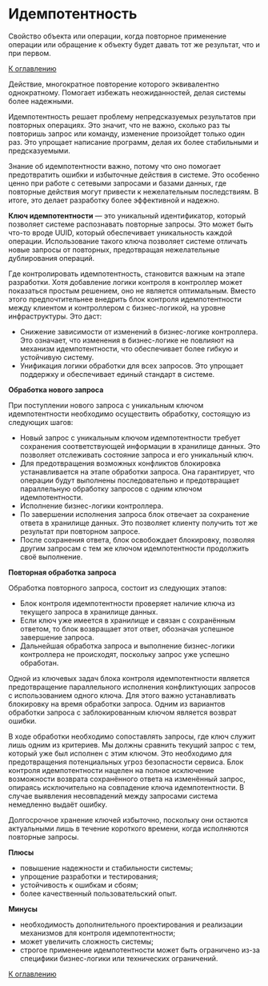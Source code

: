 # Идемпотентность

Свойство объекта или операции, когда повторное применение операции или обращение к объекту будет давать тот же результат, что и при первом.

[К оглавлению](../README.md)

Действие, многократное повторение которого эквивалентно однократному. Помогает избежать неожиданностей, делая системы более надежными.

Идемпотентность решает проблему непредсказуемых результатов при повторных операциях. Это значит, что не важно, сколько раз ты повторишь запрос или команду, изменение произойдет только один раз. Это упрощает написание программ, делая их более стабильными и предсказуемыми.

Знание об идемпотентности важно, потому что оно помогает предотвратить ошибки и избыточные действия в системе. Это особенно ценно при работе с сетевыми запросами и базами данных, где повторные действия могут привести к нежелательным последствиям. В итоге, это делает разработку более эффективной и надежно.

**Ключ идемпотентности** — это уникальный идентификатор, который позволяет системе распознавать повторные запросы. Это может быть что-то вроде UUID, который обеспечивает уникальность каждой операции. Использование такого ключа позволяет системе отличать новые запросы от повторных, предотвращая нежелательные дублирования операций.

Где контролировать идемпотентность, становится важным на этапе разработки. Хотя добавление логики контроля в контроллер может показаться простым решением, оно не является оптимальным. Вместо этого предпочтительнее внедрить блок контроля идемпотентности между клиентом и контроллером с бизнес-логикой, на уровне инфраструктуры. Это даст:
- Снижение зависимости от изменений в бизнес-логике контроллера. Это означает, что изменения в бизнес-логике не повлияют на механизм идемпотентности, что обеспечивает более гибкую и устойчивую систему.
- Унификация логики обработки для всех запросов. Это упрощает поддержку и обеспечивает единый стандарт в системе.

**Обработка нового запроса**

При поступлении нового запроса с уникальным ключом идемпотентности необходимо осуществить обработку, состоящую из следующих шагов:
- Новый запрос с уникальным ключом идемпотентности требует сохранения соответствующей информации в хранилище данных. Это позволяет отслеживать состояние запроса и его уникальный ключ.
- Для предотвращения возможных конфликтов блокировка устанавливается на этапе обработки запроса. Она гарантирует, что операции будут выполнены последовательно и предотвращает параллельную обработку запросов с одним ключом идемпотентности.
- Исполнение бизнес-логики контроллера.
- По завершении исполнения запроса блок отвечает за сохранение ответа в хранилище данных. Это позволяет клиенту получить тот же результат при повторном запросе.
- После сохранения ответа, блок освобождает блокировку, позволяя другим запросам с тем же ключом идемпотентности продолжить своё выполнение.

**Повторная обработка запроса**

Обработка повторного запроса, состоит из следующих этапов:
- Блок контроля идемпотентности проверяет наличие ключа из текущего запроса в хранилище данных.
- Если ключ уже имеется в хранилище и связан с сохранённым ответом, то блок возвращает этот ответ, обозначая успешное завершение запроса.
- Дальнейшая обработка запроса и выполнение бизнес-логики контроллера не происходят, поскольку запрос уже успешно обработан.

Одной из ключевых задач блока контроля идемпотентности является предотвращение параллельного исполнения конфликтующих запросов с использованием одного ключа. Для этого важно устанавливать блокировку на время обработки запроса. Одним из вариантов обработки запроса с заблокированным ключом является возврат ошибки.

В ходе обработки необходимо сопоставлять запросы, где ключ служит лишь одним из критериев. Мы должны сравнить текущий запрос с тем, который уже был исполнен с этим ключом. Это необходимо для предотвращения потенциальных угроз безопасности сервиса. Блок контроля идемпотентности нацелен на полное исключение возможности возврата сохранённого ответа на изменённый запрос, опираясь исключительно на совпадение ключа идемпотентности. В случае выявления несовпадений между запросами система немедленно выдаёт ошибку.

Долгосрочное хранение ключей избыточно, поскольку они остаются актуальными лишь в течение короткого времени, когда исполняются повторные запросы.

**Плюсы**
- повышение надежности и стабильности системы; 
- упрощение разработки и тестирования; 
- устойчивость к ошибкам и сбоям;
- более качественный пользовательский опыт.

**Минусы**
- необходимость дополнительного проектирования и реализации механизмов для контроля идемпотентности;
- может увеличить сложность системы;
- строгое применение идемпотентности может быть ограничено из-за специфики бизнес-логики или технических ограничений.

[К оглавлению](../README.md)
